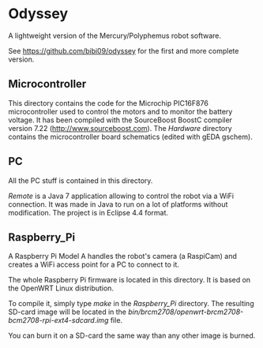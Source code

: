 Odyssey
=======

A lightweight version of the Mercury/Polyphemus robot software.

See https://github.com/bibi09/odyssey for the first and more complete version.

Microcontroller
---------------

This directory contains the code for the Microchip PIC16F876 microcontroller used to control the motors and to monitor the battery voltage.
It has been compiled with the SourceBoost BoostC compiler version 7.22 (http://www.sourceboost.com).
The *Hardware* directory contains the microcontroller board schematics (edited with gEDA gschem).

PC
--

All the PC stuff is contained in this directory.

*Remote* is a Java 7 application allowing to control the robot via a WiFi connection. It was made in Java to run on a lot of platforms without modification. The project is in Eclipse 4.4 format.

Raspberry_Pi
------------

A Raspberry Pi Model A handles the robot's camera (a RaspiCam) and creates a WiFi access point for a PC to connect to it.

The whole Raspberry Pi firmware is located in this directory. It is based on the OpenWRT Linux distribution.

To compile it, simply type *make* in the *Raspberry_Pi* directory. The resulting SD-card image will be located in the *bin/brcm2708/openwrt-brcm2708-bcm2708-rpi-ext4-sdcard.img* file.

You can burn it on a SD-card the same way than any other image is burned.